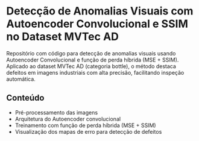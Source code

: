 # Detecção de Anomalias Visuais com Autoencoder Convolucional e SSIM no Dataset MVTec AD

Repositório com código para detecção de anomalias visuais usando Autoencoder Convolucional e função de perda híbrida (MSE + SSIM). Aplicado ao dataset MVTec AD (categoria bottle), o método destaca defeitos em imagens industriais com alta precisão, facilitando inspeção automática.

## Conteúdo

- Pré-processamento das imagens
- Arquitetura do Autoencoder convolucional
- Treinamento com função de perda híbrida (MSE + SSIM)
- Visualização dos mapas de erro para detecção de defeitos
